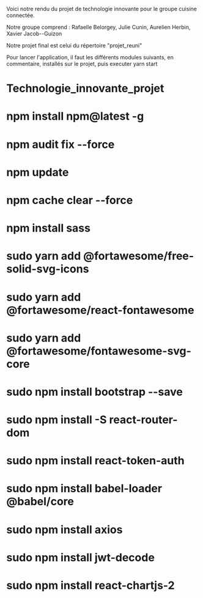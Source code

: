 Voici notre rendu du projet de technologie innovante pour le groupe cuisine connectée.

Notre groupe comprend :
Rafaelle Belorgey, Julie Cunin, Aurelien Herbin, Xavier Jacob--Guizon

Notre projet final est celui du répertoire "projet_reuni"

Pour lancer l'application, il faut les différents modules suivants, en commentaire, installés sur le projet, puis executer yarn start

# Technologie_innovante_projet

# npm install npm@latest -g
# npm audit fix --force
# npm update


# npm cache clear --force
# npm install sass

# sudo yarn add @fortawesome/free-solid-svg-icons
# sudo yarn add @fortawesome/react-fontawesome
# sudo yarn add @fortawesome/fontawesome-svg-core

# sudo npm install bootstrap --save 

# sudo npm install -S react-router-dom

# sudo npm install react-token-auth

# sudo npm install babel-loader @babel/core

# sudo npm install axios

# sudo npm install jwt-decode

# sudo npm install react-chartjs-2
